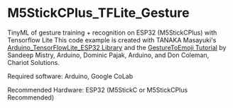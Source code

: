 # M5StickCPlus_TFLite_Gesture
TinyML of gesture training + recognition on ESP32 (M5StickCPlus) with Tensorflow Lite
This code example is created with TANAKA Masayuki's [Arduino_TensorFlowLite_ESP32 Library](https://github.com/tanakamasayuki/Arduino_TensorFlowLite_ESP32) and the [GestureToEmoji Tutorial](https://blog.tensorflow.org/2019/11/how-to-get-started-with-machine.html) by Sandeep Mistry, Arduino, Dominic Pajak, Arduino, and Don Coleman, Chariot Solutions.

Required software: Arduino, Google CoLab

Recommended Hardware: ESP32 (M5StickC or M5StickCPlus Recommended)
